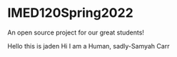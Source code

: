 # IMED120Spring2022
An open source project for our great students!


Hello this is jaden
Hi I am a Human, sadly-Samyah Carr